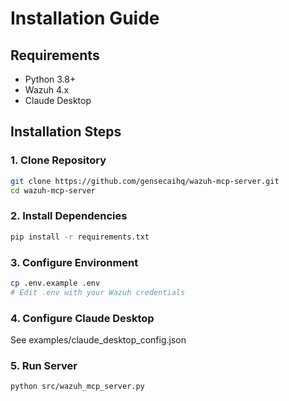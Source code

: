 # Installation Guide

## Requirements
- Python 3.8+
- Wazuh 4.x
- Claude Desktop

## Installation Steps

### 1. Clone Repository
```bash
git clone https://github.com/gensecaihq/wazuh-mcp-server.git
cd wazuh-mcp-server
```

### 2. Install Dependencies
```bash
pip install -r requirements.txt
```

### 3. Configure Environment
```bash
cp .env.example .env
# Edit .env with your Wazuh credentials
```

### 4. Configure Claude Desktop
See examples/claude_desktop_config.json

### 5. Run Server
```bash
python src/wazuh_mcp_server.py
```
